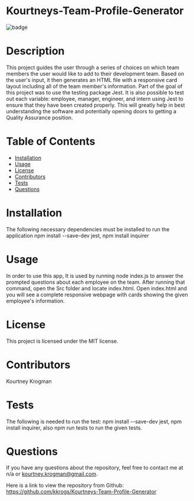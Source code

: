 # Kourtneys-Team-Profile-Generator
 ![badge](https://img.shields.io/badge/License-MIT-brightgreen)

# Description
This project guides the user through a series of choices on which team members the user would like to add to their development team. Based on the user's input, it then generates an HTML file with a responsive card layout including all of the team member's information. Part of the goal of this project was to use the testing package Jest. It is also possible to test out each variable: employee, manager, engineer, and intern using Jest to ensure that they have been created properly. This will greatly help in best understanding the software and potentially opening doors to getting a Quality Assurance position.
# Table of Contents
* [Installation](#installation)
* [Usage](#usage)
* [License](#license)
* [Contributors](#contributors)
* [Tests](#tests)
* [Questions](#questions)
# Installation
The following necessary dependencies must be installed to run the application npm install --save-dev jest, npm install inquirer
# Usage
In order to use this app, It is used by running node index.js to answer the prompted questions about each employee on the team. After running that command, open the Src folder and locate index.html. Open index.html and you will see a complete responsive webpage with cards showing the given employee's information.
# License
This project is licensed under the MIT license.


# Contributors
 Kourtney Krogman
# Tests
The following is needed to run the test: npm install --save-dev jest, npm install inquirer, also npm run tests to run the given tests.
# Questions
If you have any questions about the repository, feel free to contact me at n/a or kourtney.krogman@gmail.com.

Here is a link to view the repository from Github:
https://github.com/kkrogs/Kourtneys-Team-Profile-Generator
